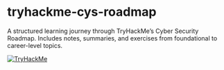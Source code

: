 # tryhackme-cys-roadmap
A structured learning journey through TryHackMe’s Cyber Security Roadmap. Includes notes, summaries, and exercises from foundational to career-level topics.


[![TryHackMe](https://img.shields.io/badge/TryHackMe-Learner-red?logo=tryhackme)](https://tryhackme.com/)
